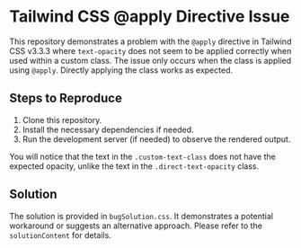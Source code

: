 # Tailwind CSS @apply Directive Issue

This repository demonstrates a problem with the `@apply` directive in Tailwind CSS v3.3.3 where `text-opacity` does not seem to be applied correctly when used within a custom class.  The issue only occurs when the class is applied using `@apply`. Directly applying the class works as expected.

## Steps to Reproduce

1. Clone this repository.
2. Install the necessary dependencies if needed.
3. Run the development server (if needed) to observe the rendered output.

You will notice that the text in the `.custom-text-class` does not have the expected opacity, unlike the text in the `.direct-text-opacity` class.

## Solution

The solution is provided in `bugSolution.css`.  It demonstrates a potential workaround or suggests an alternative approach. Please refer to the `solutionContent` for details.